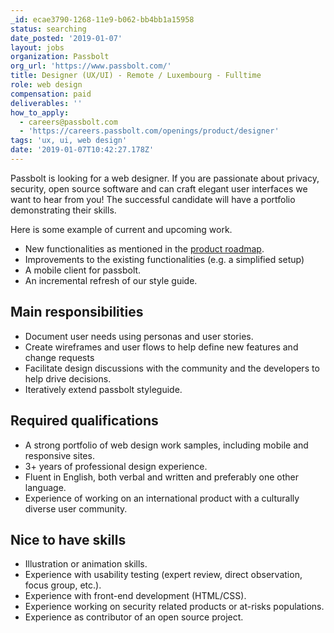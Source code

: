 ```yaml
---
_id: ecae3790-1268-11e9-b062-bb4bb1a15958
status: searching
date_posted: '2019-01-07'
layout: jobs
organization: Passbolt
org_url: 'https://www.passbolt.com/'
title: Designer (UX/UI) - Remote / Luxembourg - Fulltime
role: web design
compensation: paid
deliverables: ''
how_to_apply:
  - careers@passbolt.com
  - 'https://careers.passbolt.com/openings/product/designer'
tags: 'ux, ui, web design'
date: '2019-01-07T10:42:27.178Z'
---
```

Passbolt is looking for a web designer. If you are passionate about privacy, security, open source software and can craft elegant user interfaces we want to hear from you! The successful candidate will have a portfolio demonstrating their skills. 

Here is some example of current and upcoming work.
- New functionalities as mentioned in the [product roadmap](https://www.passbolt.com/roadmap).
- Improvements to the existing functionalities (e.g. a simplified setup)
- A mobile client for passbolt.
- An incremental refresh of our style guide.

## Main responsibilities
- Document user needs using personas and user stories.
- Create wireframes and user flows to help define new features and change requests
- Facilitate design discussions with the community and the developers to help drive decisions.
- Iteratively extend passbolt styleguide.

## Required qualifications
- A strong portfolio of web design work samples, including mobile and responsive sites.
- 3+ years of professional design experience.
- Fluent in English, both verbal and written and preferably one other language.
- Experience of working on an international product with a culturally diverse user community.

## Nice to have skills
- Illustration or animation skills.
- Experience with usability testing (expert review, direct observation, focus group, etc.).
- Experience with front-end development (HTML/CSS).
- Experience working on security related products or at-risks populations.
- Experience as contributor of an open source project.
